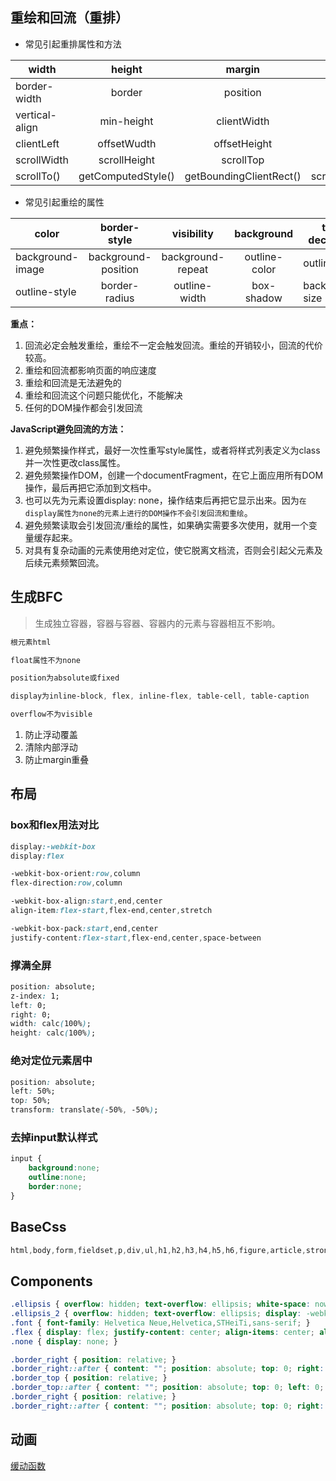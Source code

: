 ## 重绘和回流（重排）

- 常见引起重排属性和方法

width | height  |  margin  |  padding |  display
-----|:-----:|:-----:|:-----:|-----
border-width | border |position |overflow|font-size
vertical-align| min-height | clientWidth|clientHeight|clientTop
clientLeft| offsetWudth |offsetHeight |offsetTop|offsetLeft
scrollWidth| scrollHeight |scrollTop |scrollLeft|scrollIntoView()
scrollTo()| getComputedStyle() |getBoundingClientRect() |scrollIntoViewIfNeeded()|

- 常见引起重绘的属性

color | border-style  |  visibility  |  background |  text-decoration
-----|:-----:|:-----:|:-----:|-----
background-image | background-position |background-repeat |outline-color|outline
outline-style| border-radius | outline-width|box-shadow|background-size

**重点：**

1. 回流必定会触发重绘，重绘不一定会触发回流。重绘的开销较小，回流的代价较高。
2. 重绘和回流都影响页面的响应速度
3. 重绘和回流是无法避免的
4. 重绘和回流这个问题只能优化，不能解决
5. 任何的DOM操作都会引发回流

**JavaScript避免回流的方法：**

1. 避免频繁操作样式，最好一次性重写style属性，或者将样式列表定义为class并一次性更改class属性。
2. 避免频繁操作DOM，创建一个documentFragment，在它上面应用所有DOM操作，最后再把它添加到文档中。
3. 也可以先为元素设置display: none，操作结束后再把它显示出来。因为`在display属性为none的元素上进行的DOM操作不会引发回流和重绘`。
4. 避免频繁读取会引发回流/重绘的属性，如果确实需要多次使用，就用一个变量缓存起来。
5. 对具有复杂动画的元素使用绝对定位，使它脱离文档流，否则会引起父元素及后续元素频繁回流。

## 生成BFC

> 生成独立容器，容器与容器、容器内的元素与容器相互不影响。

```css
根元素html

float属性不为none

position为absolute或fixed

display为inline-block, flex, inline-flex, table-cell, table-caption

overflow不为visible
```

1. 防止浮动覆盖
2. 清除内部浮动
3. 防止margin重叠

## 布局

### box和flex用法对比

```css
display:-webkit-box
display:flex

-webkit-box-orient:row,column
flex-direction:row,column

-webkit-box-align:start,end,center
align-item:flex-start,flex-end,center,stretch

-webkit-box-pack:start,end,center
justify-content:flex-start,flex-end,center,space-between
```

### 撑满全屏

```css
position: absolute;
z-index: 1;
left: 0;
right: 0;
width: calc(100%);
height: calc(100%); 
```

### 绝对定位元素居中

```css
position: absolute;
left: 50%;
top: 50%;
transform: translate(-50%, -50%);
```

### 去掉input默认样式
```css
input {
    background:none;  
    outline:none;  
    border:none;
}
```

## BaseCss

```css
html,body,form,fieldset,p,div,ul,h1,h2,h3,h4,h5,h6,figure,article,strong,dl,dd{border:0;outline:0;margin:0;padding:0;-webkit-tap-highlight-color:rgba(0,0,0,0);-webkit-text-size-adjust:none}*{-webkit-touch-callout:none;-webkit-user-select:none;margin:0;padding:0;font-family:Arial}input,textarea{-webkit-touch-callout:inherit;-webkit-user-select:text}body,html{width:100%;height:100%}body{background-color:#edf0f5;overflow-x:hidden}ul{list-style:none}a{text-decoration:none!important;outline:0;display:block}a:hover,a:active{outline:0}em,i{font-style:normal}img{border:0 none;vertical-align:middle;width:100%}:focus{outline:0}
```

## Components

```css
.ellipsis { overflow: hidden; text-overflow: ellipsis; white-space: nowrap; }
.ellipsis_2 { overflow: hidden; text-overflow: ellipsis; display: -webkit-box; -webkit-line-clamp: 2; -webkit-box-orient: vertical; }
.font { font-family: Helvetica Neue,Helvetica,STHeiTi,sans-serif; }
.flex { display: flex; justify-content: center; align-items: center; align-content: center; flex-wrap: wrap;}
.none { display: none; }

.border_right { position: relative; }
.border_right::after { content: ""; position: absolute; top: 0; right: 0; bottom: 0; width: 1px; background: #E4E4E4; transform: scaleX(0.5); transform-origin: right top; }
.border_top { position: relative; }
.border_top::after { content: ""; position: absolute; top: 0; left: 0; right: 0; height: 1px; background: #E4E4E4; transform: scaleY(0.5); transform-origin: left top; }
.border_right { position: relative; }
.border_right::after { content: ""; position: absolute; top: 0; right: 0; bottom: 0; width: 1px; background: #E4E4E4; transform: scaleX(0.5); transform-origin: right top; }
```

## 动画

[缓动函数](https://www.xuanfengge.com/easeing/easeing/#)